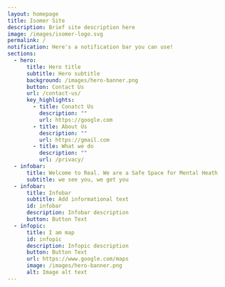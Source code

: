 ```yaml
---
layout: homepage
title: Isomer Site
description: Brief site description here
image: /images/isomer-logo.svg
permalink: /
notification: Here's a notification bar you can use!
sections:
  - hero:
      title: Hero title
      subtitle: Hero subtitle
      background: /images/hero-banner.png
      button: Contact Us
      url: /contact-us/
      key_highlights:
        - title: Conatct Us
          description: ""
          url: https://google.com
        - title: About Us
          description: ""
          url: https://gmail.com
        - title: What we do
          description: ""
          url: /privacy/
  - infobar:
      title: Welcome to Real. We are a Safe Space for Mental Heath
      subtitle: we see you, we get you
  - infobar:
      title: Infobar
      subtitle: Add informational text
      id: infobar
      description: Infobar description
      button: Button Text
  - infopic:
      title: I am map
      id: infopic
      description: Infopic description
      button: Button Text
      url: https://www.google.com/maps
      image: /images/hero-banner.png
      alt: Image alt text
---
```

